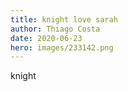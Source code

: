 ```yaml
---
title: knight love sarah
author: Thiago Costa
date: 2020-06-23
hero: images/233142.png
---
```

knight